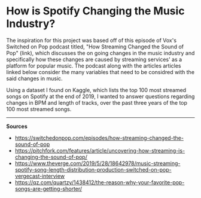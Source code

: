# How is Spotify Changing the Music Industry?

The inspiration for this project was based off of this episode of Vox's Switched on Pop podcast titled, "How Streaming Changed the Sound of Pop" (link), which discusses the on going changes in the music industry and specifically how these changes are caused by streaming services' as a platform for popular music. The podcast along with the articles articles linked below consider the many variables that need to be considred with the said changes in music.

Using a dataset I found on Kaggle, which lists the top 100 most streamed songs on Spotify at the end of 2019, I wanted to answer questions regarding changes in BPM and length of tracks, over the past three years of the top 100 most streamed songs.

---------

**Sources**
- https://switchedonpop.com/episodes/how-streaming-changed-the-sound-of-pop
- https://pitchfork.com/features/article/uncovering-how-streaming-is-changing-the-sound-of-pop/
- https://www.theverge.com/2019/5/28/18642978/music-streaming-spotify-song-length-distribution-production-switched-on-pop-vergecast-interview
- https://qz.com/quartzy/1438412/the-reason-why-your-favorite-pop-songs-are-getting-shorter/
